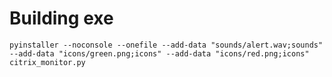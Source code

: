 # Building exe
`pyinstaller --noconsole --onefile --add-data "sounds/alert.wav;sounds" --add-data "icons/green.png;icons" --add-data "icons/red.png;icons" citrix_monitor.py`
